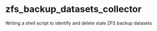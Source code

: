 # zfs_backup_datasets_collector
Writing a shell script to identify and delete stale ZFS backup datasets 
